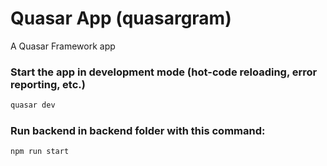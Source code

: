 # Quasar App (quasargram)

A Quasar Framework app


### Start the app in development mode (hot-code reloading, error reporting, etc.)
```bash
quasar dev
```


### Run backend in backend folder with this command:
```bash
npm run start
```

